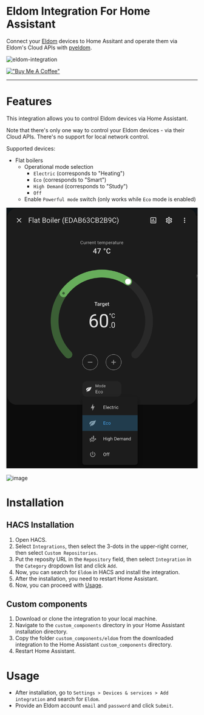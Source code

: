 # Eldom Integration For Home Assistant

Connect your [Eldom](https://eldominvest.com/en/index.html) devices to Home Assitant and operate them via Eldom's Cloud APIs with [pyeldom](https://github.com/qbaware/pyeldom).

![eldom-integration](https://github.com/user-attachments/assets/d058d86b-0796-4d2f-b686-e9d4312ecd76)

[!["Buy Me A Coffee"](https://www.buymeacoffee.com/assets/img/custom_images/orange_img.png)](https://www.buymeacoffee.com/danielgospodinow)

--- 

# Features

This integration allows you to control Eldom devices via Home Assistant.

Note that there's only one way to control your Eldom devices - via their Cloud APIs. There's no support for local network control.

Supported devices:

- Flat boilers
    - Operational mode selection 
        - `Electric` (corresponds to "Heating")
        - `Eco` (corresponds to "Smart")
        - `High Demand` (corresponds to "Study")
        - `Off`
    - Enable `Powerful mode` switch (only works while `Eco` mode is enabled)

![Flat boiler detailed view](./docs/flat-boiler-detailed-view.png)

<img width="1728" alt="image" src="https://github.com/user-attachments/assets/57330c7d-aebb-41bd-a371-c4d749462c1a"> <!-- Download this resource and put it in docs/ -->

# Installation

## HACS Installation

1. Open HACS.
2. Select `Integrations`, then select the 3-dots in the upper-right corner, then select `Custom Repositories`.
3. Put the reposity URL in the `Repository` field, then select `Integration` in the `Category` dropdown list and click `Add`.
4. Now, you can search for `Eldom` in HACS and install the integration.
5. After the installation, you need to restart Home Assistant.
6. Now, you can proceed with [Usage](#usage).

## Custom components

1. Download or clone the integration to your local machine.
2. Navigate to the `custom_components` directory in your Home Assistant installation directory.
3. Copy the folder `custom_components/eldom` from the downloaded integration to the Home Assistant `custom_components` directory.
4. Restart Home Assistant.

# Usage

- After installation, go to `Settings > Devices & services > Add integration` and search for `Eldom`.
- Provide an Eldom account `email` and `password` and click `Submit`.

